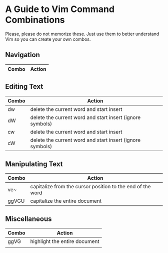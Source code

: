 # A Guide to Vim Command Combinations
Please, please do not memorize these. Just use them to better understand Vim so you can create your own combos.

## Navigation
| Combo | Action |
| ----- | ------ |

## Editing Text
| Combo | Action |
| ----- | ------ |
| dw | delete the current word and start insert |
| dW | delete the current word and start insert (ignore symbols) |
| cw | delete the current word and start insert |
| cW | delete the current word and start insert (ignore symbols) |

## Manipulating Text
| Combo | Action |
| ----- | ------ |
| ve~ | capitalize from the cursor position to the end of the word |
| ggVGU | capitalize the entire document |

## Miscellaneous 
| Combo | Action |
| ----- | ------ |
| ggVG | highlight the entire document |
|  |  |
